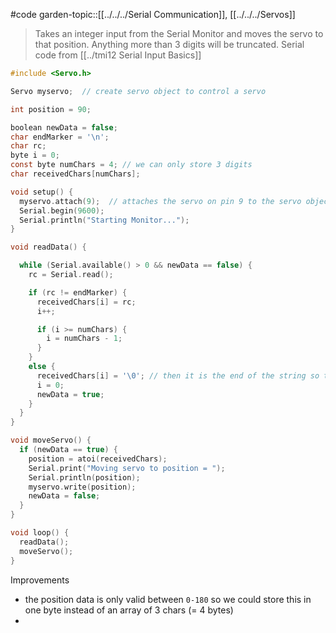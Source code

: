 #code 
garden-topic::[[../../../Serial Communication]], [[../../../Servos]]

> Takes an integer input from the Serial Monitor and moves the servo to that position.
> Anything more than 3 digits will be truncated. 
> Serial code from [[../tmi12 Serial Input Basics]]

```c
#include <Servo.h>

Servo myservo;  // create servo object to control a servo

int position = 90;

boolean newData = false;
char endMarker = '\n';
char rc;
byte i = 0;
const byte numChars = 4; // we can only store 3 digits
char receivedChars[numChars];

void setup() {
  myservo.attach(9);  // attaches the servo on pin 9 to the servo object
  Serial.begin(9600);
  Serial.println("Starting Monitor...");
}

void readData() {

  while (Serial.available() > 0 && newData == false) {
    rc = Serial.read(); 

    if (rc != endMarker) {
      receivedChars[i] = rc;
      i++;

      if (i >= numChars) {
        i = numChars - 1;
      }
    }
    else {
      receivedChars[i] = '\0'; // then it is the end of the string so terminate it
      i = 0;
      newData = true;
    }
  }
}

void moveServo() {
  if (newData == true) {
    position = atoi(receivedChars);
    Serial.print("Moving servo to position = ");
    Serial.println(position);
    myservo.write(position);
    newData = false;
  }
}

void loop() {
  readData();    
  moveServo();
}
```

Improvements
- the position data is only valid between `0-180` so we could store this in one byte instead of an array of 3 chars (=  4 bytes)
- 